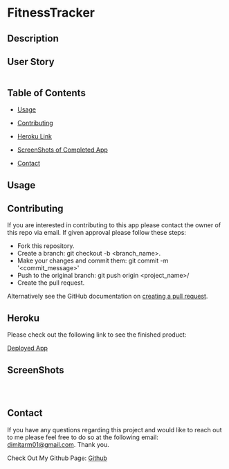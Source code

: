 # FitnessTracker

## Description



## User Story

```

```

## Table of Contents

* [Usage](#usage)

* [Contributing](#Contributing)

* [Heroku Link](#heroku)

* [ScreenShots of Completed App](#screenshots)

* [Contact](#contact)

## Usage



## Contributing

If you are interested in contributing to this app please contact the owner of this repo via email. If given approval please follow these steps:

* Fork this repository.
* Create a branch: git checkout -b <branch_name>.
* Make your changes and commit them: git commit -m '<commit_message>'
* Push to the original branch: git push origin <project_name>/<location>
* Create the pull request.

Alternatively see the GitHub documentation on [creating a pull request](https://docs.github.com/en/free-pro-team@latest/github/collaborating-with-issues-and-pull-requests/creating-a-pull-request).

## Heroku

Please check out the following link to see the finished product:

[Deployed App]()

## ScreenShots

![]()

![]()

![]()

## Contact
If you have any questions regarding this project and would like to reach out to me please feel free to do so at the following email: dimitarm01@gmail.com. Thank you.

Check Out My Github Page:
[Github](https://github.com/dspark8916)
